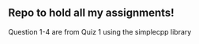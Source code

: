 Repo to hold all my assignments!
--------------------------------
Question 1-4 are from Quiz 1 using the simplecpp library 
